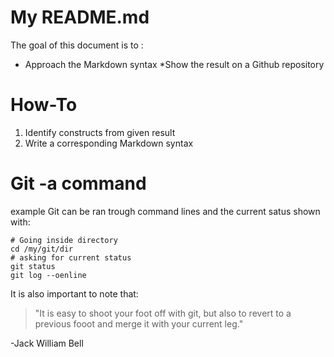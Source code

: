 # My README.md

 The goal of this document is to :
* Approach the Markdown syntax
*Show the result on a Github repository

# How-To

1. Identify constructs from given result
2. Write a corresponding Markdown syntax

# Git -a command 

example 
Git can be ran trough command lines and the current satus shown with:
``` 
# Going inside directory
cd /my/git/dir
# asking for current status
git status
git log --oenline
```

It is also important to note that:
>"It is easy to shoot your foot off with git, but also to revert to a previous fooot and merge it with your current leg."

-Jack William Bell

